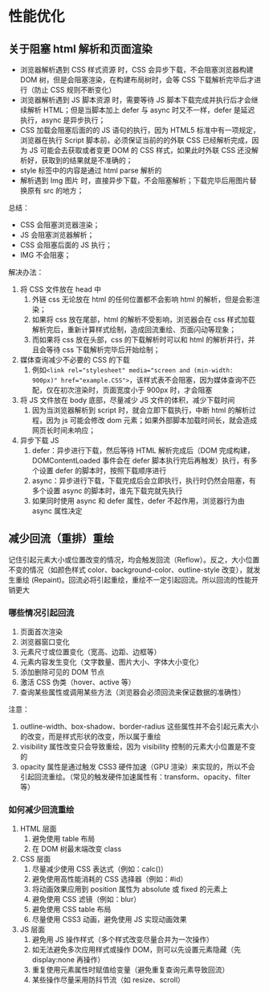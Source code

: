 # 性能优化

## 关于阻塞 html 解析和页面渲染

- 浏览器解析遇到 CSS 样式资源 时，CSS 会异步下载，不会阻塞浏览器构建 DOM 树，但是会阻塞渲染，在构建布局树时，会等 CSS 下载解析完毕后才进行（防止 CSS 规则不断变化）
- 浏览器解析遇到 JS 脚本资源 时，需要等待 JS 脚本下载完成并执行后才会继续解析 HTML；但是当脚本加上 defer 与 async 时又不一样，defer 是延迟执行，async 是异步执行；
- CSS 加载会阻塞后面的的 JS 语句的执行，因为 HTML5 标准中有一项规定，浏览器在执行 Script 脚本前，必须保证当前的的外联 CSS 已经解析完成，因为 JS 可能会去获取或者变更 DOM 的 CSS 样式，如果此时外联 CSS 还没解析好，获取到的结果就是不准确的；
- style 标签中的内容是通过 html parse 解析的
- 解析遇到 Img 图片 时，直接异步下载，不会阻塞解析；下载完毕后用图片替换原有 src 的地方；

总结：

- CSS 会阻塞浏览器渲染；
- JS 会阻塞浏览器解析；
- CSS 会阻塞后面的 JS 执行；
- IMG 不会阻塞；

解决办法：

1. 将 CSS 文件放在 head 中
   1. 外链 css 无论放在 html 的任何位置都不会影响 html 的解析，但是会影渲染；
   2. 如果将 css 放在尾部，html 的解析不受影响，浏览器会在 css 样式加载解析完后，重新计算样式绘制，造成回流重绘、页面闪动等现象；
   3. 而如果将 css 放在头部，css 的下载解析时可以和 html 的解析并行，并且会等待 css 下载解析完毕后开始绘制；
2. 媒体查询减少不必要的 CSS 的下载
   1. 例如`<link rel="stylesheet" media="screen and (min-width: 900px)" href="example.CSS">`，该样式表不会阻塞，因为媒体查询不匹配，仅在初次渲染时，页面宽度小于 900px 时，才会阻塞
3. 将 JS 文件放在 body 底部，尽量减少 JS 文件的体积，减少下载时间
   1. 因为当浏览器解析到 script 时，就会立即下载执行，中断 html 的解析过程，因为 js 可能会修改 dom 元素；如果外部脚本加载时间长，就会造成网页长时间未响应；
4. 异步下载 JS
   1. defer：异步进行下载，然后等待 HTML 解析完成后（DOM 完成构建，DOMContentLoaded 事件会在 defer 脚本执行完后再触发）执行，有多个设置 defer 的脚本时，按照下载顺序进行
   2. async：异步进行下载，下载完成后会立即执行，执行时仍然会阻塞，有多个设置 async 的脚本时，谁先下载完就先执行
   3. 如果同时使用 async 和 defer 属性，defer 不起作用，浏览器行为由 async 属性决定

## 减少回流（重排）重绘

记住引起元素大小或位置改变的情况，均会触发回流（Reflow）。反之，大小位置不变的情况（如颜色样式 color、background-color、outline-style 改变），就发生重绘 (Repaint)。回流必将引起重绘，重绘不一定引起回流。所以回流的性能开销更大

### 哪些情况引起回流

1. 页面首次渲染
2. 浏览器窗口变化
3. 元素尺寸或位置变化（宽高、边距、边框等）
4. 元素内容发生变化（文字数量、图片大小、字体大小变化）
5. 添加删除可见的 DOM 节点
6. 激活 CSS 伪类（hover、active 等）
7. 查询某些属性或调用某些方法（浏览器会必须回流来保证数据的准确性）

注意：

1. outline-width、box-shadow、border-radius 这些属性并不会引起元素大小的改变，而是样式形状的改变，所以属于重绘
2. visibility 属性改变只会导致重绘，因为 visibility 控制的元素大小位置是不变的
3. opacity 属性是通过触发 CSS3 硬件加速（GPU 渲染）来实现的，所以不会引起回流重绘。（常见的触发硬件加速属性有：transform、opacity、filter 等）

### 如何减少回流重绘

1. HTML 层面
   1. 避免使用 table 布局
   2. 在 DOM 树最末端改变 class
2. CSS 层面
   1. 尽量减少使用 CSS 表达式（例如：calc()）
   2. 避免使用高性能消耗的 CSS 选择器（例如：#id）
   3. 将动画效果应用到 position 属性为 absolute 或 fixed 的元素上
   4. 避免使用 CSS 滤镜（例如：blur）
   5. 避免使用 CSS table 布局
   6. 尽量使用 CSS3 动画，避免使用 JS 实现动画效果
3. JS 层面
   1. 避免用 JS 操作样式（多个样式改变尽量合并为一次操作）
   2. 如无法避免多次应用样式或操作 DOM，则可以先设置元素隐藏（先 display:none 再操作）
   3. 重复使用元素属性时赋值给变量（避免重复查询元素导致回流）
   4. 某些操作尽量采用防抖节流（如 resize、scroll）
